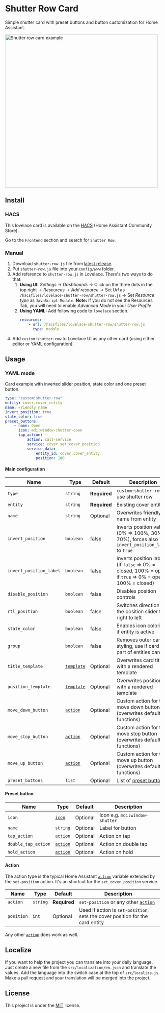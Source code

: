 # Shutter Row Card

Simple shutter card with preset buttons and button customization for Home Assistant.

<img width="496" alt="Shutter row card example" src="https://user-images.githubusercontent.com/24818127/192158290-8d833fa2-912d-4232-996a-ef4ff99f660c.png">

## Install

### HACS

This lovelace card is available on the [HACS](https://hacs.xyz/) (Home Assistant Community Store).

Go to the `Frontend` section and search for `Shutter Row`.

### Manual

1. Download `shutter-row.js` file from [latest release](https://github.com/berrywhite96/lovelace-shutter-row/releases).
2. Put `shutter-row.js` file into your `config/www` folder.
3. Add reference to `shutter-row.js` in Lovelace. There's two ways to do that:
    1. **Using UI:** _Settings_ → _Dashboards_ → Click on the three dots in the top right → _Resources_ → _Add resource_ → Set _Url_ as `/hacsfiles/lovelace-shutter-row/shutter-row.js` → Set _Resource type_ as `JavaScript Module`.
       **Note:** If you do not see the Resources Tab, you will need to enable _Advanced Mode_ in your _User Profile_
    2. **Using YAML:** Add following code to `lovelace` section.
        ```yaml
        resources:
            - url: /hacsfiles/lovelace-shutter-row/shutter-row.js
              type: module
        ```
4. Add `custom:shutter-row` to Lovelace UI as any other card (using either editor or YAML configuration).

## Usage

### YAML mode

Card example with inverted slider position, state color and one preset button.

```yaml
type: "custom:shutter-row"
entity: cover.cover_entity
name: Friendly name
invert_position: true
state_color: true
preset_buttons:
    - name: Open
      icon: mdi:window-shutter-open
      tap_action:
          action: call-service
          service: cover.set_cover_position
          service_data:
              entity_id: cover.cover_entity
              position: 100
```

#### Main configuration

| Name                    | Type                                                                       | Default      | Description                                                                                            |
| ----------------------- | -------------------------------------------------------------------------- | ------------ | ------------------------------------------------------------------------------------------------------ |
| `type`                  | `string`                                                                   | **Required** | `custom:shutter-row` to use shutter row                                                                |
| `entity`                | `string`                                                                   | **Required** | Existing cover entity id                                                                               |
| `name`                  | `string`                                                                   | Optional     | Overwrites friendly name from entity                                                                   |
| `invert_position`       | `boolean`                                                                  | false        | Inverts position value (0% => 100%, 30% => 70%), forces also `invert_position_label` to `true`         |
| `invert_position_label` | `boolean`                                                                  | false        | Inverts position label (if `false` => 0% = closed, 100% = open; if `true` => 0% = open, 100% = closed) |
| `disable_position`      | `boolean`                                                                  | false        | Disables position controls                                                                             |
| `rtl_position`          | `boolean`                                                                  | false        | Switches direction of the position slider to right to left                                             |
| `state_color`           | `boolean`                                                                  | false        | Enables icon coloring if entity is active                                                              |
| `group`                 | `boolean`                                                                  | false        | Removes outer card styling, use if card is part of entities card                                       |
| `title_template`        | [`template`](https://www.home-assistant.io/docs/configuration/templating/) | Optional     | Overwrites card title with a rendered template                                                         |
| `position_template`     | [`template`](https://www.home-assistant.io/docs/configuration/templating/) | Optional     | Overwrites position with a rendered template                                                           |
| `move_down_button`      | [`action`](https://www.home-assistant.io/dashboards/actions/)              | Optional     | Custom action for the move down button (overwrites default functions)                                  |
| `move_stop_button`      | [`action`](https://www.home-assistant.io/dashboards/actions/)              | Optional     | Custom action for the move stop button (overwrites default functions)                                  |
| `move_up_button`        | [`action`](https://www.home-assistant.io/dashboards/actions/)              | Optional     | Custom action for the move up button (overwrites default functions)                                    |
| `preset_buttons`        | `list`                                                                     | Optional     | List of [preset buttons](#preset-button)                                                               |

#### Preset button

| Name                | Type                                                          | Default  | Description                    |
| ------------------- | ------------------------------------------------------------- | -------- | ------------------------------ |
| `icon`              | [`icon`](https://materialdesignicons.com/)                    | Optional | Icon e.g. `mdi:window-shutter` |
| `name`              | `string`                                                      | Optional | Label for button               |
| `tap_action`        | [`action`](https://www.home-assistant.io/dashboards/actions/) | Optional | Action on tap                  |
| `double_tap_action` | [`action`](https://www.home-assistant.io/dashboards/actions/) | Optional | Action on double tap           |
| `hold_action`       | [`action`](https://www.home-assistant.io/dashboards/actions/) | Optional | Action on hold                 |

#### Action

The action type is the typical Home Assistant [`action`](https://www.home-assistant.io/dashboards/actions/) variable extended by the `set-position` action. It's an shortcut for the `set_cover_position` service.

| Name       | Type     | Default      | Description                                                                               |
| ---------- | -------- | ------------ | ----------------------------------------------------------------------------------------- |
| `action`   | `string` | **Required** | `set-position` or any other [`action`](https://www.home-assistant.io/dashboards/actions/) |
| `position` | `int`    | Optional     | Used if action is `set-position`, sets the cover position for the card entity             |

Any other [`action`](https://www.home-assistant.io/dashboards/actions/) does work as well.

## Localize

If you want to help the project you can translate into your daily language. Just create a new file from the `src/localization/en.json` and translate the values. Add the language into the switch case at the top of `src/localize.js`. Make a pull request and your translation will be merged into the project.

## License

This project is under the [MIT](https://opensource.org/licenses/MIT) license.
